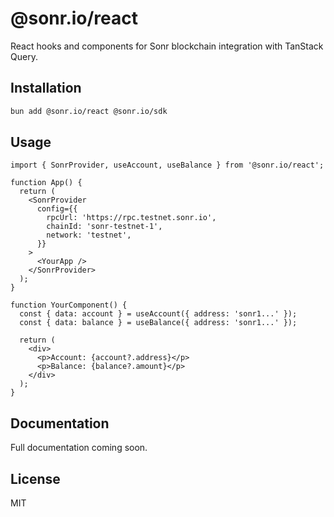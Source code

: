 # @sonr.io/react

React hooks and components for Sonr blockchain integration with TanStack Query.

## Installation

```bash
bun add @sonr.io/react @sonr.io/sdk
```

## Usage

```tsx
import { SonrProvider, useAccount, useBalance } from '@sonr.io/react';

function App() {
  return (
    <SonrProvider
      config={{
        rpcUrl: 'https://rpc.testnet.sonr.io',
        chainId: 'sonr-testnet-1',
        network: 'testnet',
      }}
    >
      <YourApp />
    </SonrProvider>
  );
}

function YourComponent() {
  const { data: account } = useAccount({ address: 'sonr1...' });
  const { data: balance } = useBalance({ address: 'sonr1...' });

  return (
    <div>
      <p>Account: {account?.address}</p>
      <p>Balance: {balance?.amount}</p>
    </div>
  );
}
```

## Documentation

Full documentation coming soon.

## License

MIT
